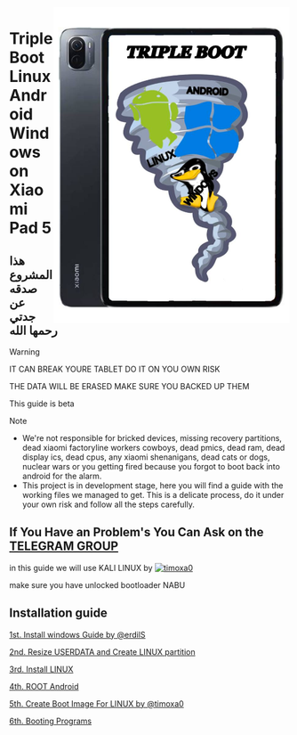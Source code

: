 <img align="right" src="/nabu.png" width="425" alt="Triple Boot on NABU">

# Triple Boot Linux Android Windows on Xiaomi Pad 5

## هذا المشروع صدقه عن جدتي رحمها الله

>[!WARNING]
>IT CAN BREAK YOURE TABLET DO IT ON YOU OWN RISK
>
>THE DATA WILL BE ERASED MAKE SURE YOU BACKED UP THEM
>
>This guide is beta


> [!NOTE]
> - We're not responsible for bricked devices, missing recovery partitions, dead xiaomi factoryline workers cowboys, dead pmics, dead ram, dead display ics, dead cpus, any xiaomi shenanigans, dead cats or dogs, nuclear wars or you getting fired because you forgot to boot back into android for the alarm.
> - This project is in development stage, here you will find a guide with the working files we managed to get. This is a delicate process, do it under your own risk and follow all the steps carefully.

## If You Have an Problem's You Can Ask on the [TELEGRAM GROUP](https://t.me/nabuTripleBoot)

in this guide we will use KALI LINUX by [<img alt="timoxa0" src="https://avatars.githubusercontent.com/u/29687603?v=4" width="35" />](https://github.com/timoxa0)

make sure you have unlocked bootloader NABU
## Installation guide

[1st. Install windows Guide by @erdilS](/guide/Install-Windows.md)
>
[2nd. Resize USERDATA and Create LINUX partition](/guide/Resize-USERDATA-and-Create-LINUX-partition.md)
>
[3rd. Install LINUX](/guide/Install-LINUX.md)
>
[4th. ROOT Android](/guide/ROOT-Android.md)
>
[5th. Create Boot Image For LINUX by @timoxa0](/guide/Create-Boot-Image-For-LINUX.md)
>
[6th. Booting Programs](guide/Booting-Programs.md)
